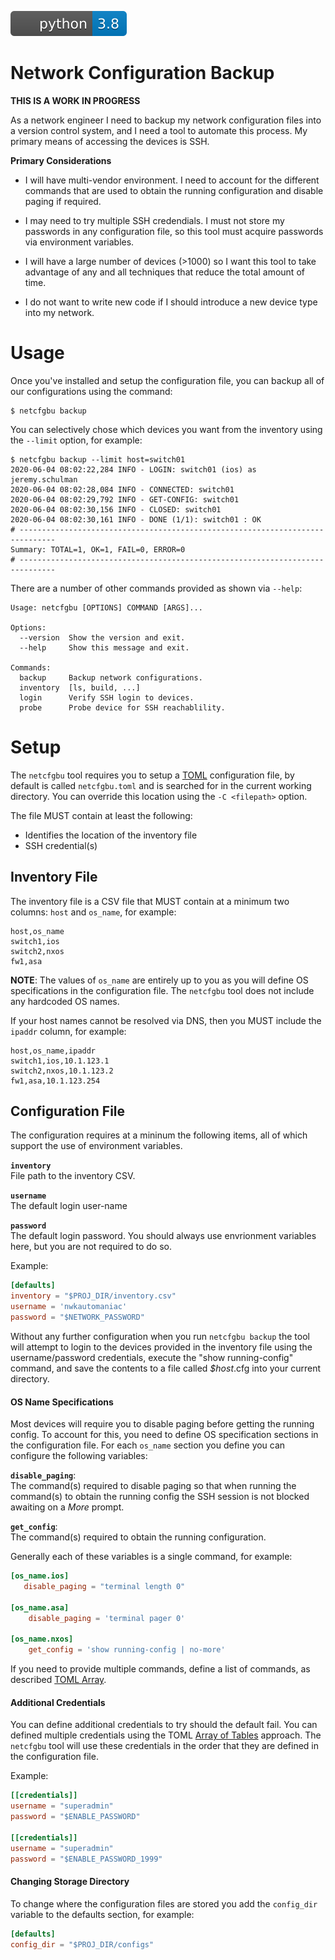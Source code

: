 ![py38](docs/py38.svg)

# Network Configuration Backup

**THIS IS A WORK IN PROGRESS**

As a network engineer I need to backup my network configuration files into a
version control system, and I need a tool to automate this process.  My primary
means of accessing the devices is SSH.

**Primary Considerations**    
* I will have multi-vendor environment. I need to account for the different commands
that are used to obtain the running configuration and disable paging if required.

* I may need to try multiple SSH credendials.  I must not store my passwords in any configuration file,
so this tool must acquire passwords via environment variables.

* I will have a large number of devices (>1000) so I want this tool to take
advantage of any and all techniques that reduce the total amount of time.

* I do not want to write new code if I should introduce a new device type into my network.

# Usage

Once you've installed and setup the configuration file, you can backup all of
our configurations using the command:

```shell script
$ netcfgbu backup
```

You can selectively chose which devices you want from the inventory using the
`--limit` option, for example:

```shell script
$ netcfgbu backup --limit host=switch01
2020-06-04 08:02:22,284 INFO - LOGIN: switch01 (ios) as jeremy.schulman
2020-06-04 08:02:28,084 INFO - CONNECTED: switch01
2020-06-04 08:02:29,792 INFO - GET-CONFIG: switch01
2020-06-04 08:02:30,156 INFO - CLOSED: switch01
2020-06-04 08:02:30,161 INFO - DONE (1/1): switch01 : OK
# ------------------------------------------------------------------------------
Summary: TOTAL=1, OK=1, FAIL=0, ERROR=0
# ------------------------------------------------------------------------------
```

There are a number of other commands provided as shown via `--help`:

```text
Usage: netcfgbu [OPTIONS] COMMAND [ARGS]...

Options:
  --version  Show the version and exit.
  --help     Show this message and exit.

Commands:
  backup     Backup network configurations.
  inventory  [ls, build, ...]
  login      Verify SSH login to devices.
  probe      Probe device for SSH reachablility.
```

# Setup

The `netcfgbu` tool requires you to setup a
[TOML](https://github.com/toml-lang/toml) configuration file, by default is
called `netcfgbu.toml` and is searched for in the current working directory. 
You can override this location using the `-C <filepath>` option.

The file MUST contain at least the following:

  * Identifies the location of the inventory file
  * SSH credential(s)
  
## Inventory File

The inventory file is a CSV file that MUST contain at a minimum two columns: `host` and `os_name`, for example:

```csv
host,os_name
switch1,ios
switch2,nxos
fw1,asa
``` 

**NOTE**:  The values of `os_name` are entirely up to you as you will define OS
           specifications in the configuration file.  The `netcfgbu` tool does
           not include any hardcoded OS names.

If your host names cannot be resolved via DNS, then you MUST include the `ipaddr` column, for example:

```csv
host,os_name,ipaddr
switch1,ios,10.1.123.1
switch2,nxos,10.1.123.2
fw1,asa,10.1.123.254
``` 

## Configuration File

The configuration requires at a mininum the following items, all of which support the use
of environment variables.

**`inventory`**<br/>
File path to the inventory CSV. 

**`username`**<br/>
The default login user-name

**`password`**<br/>
The default login password.  You should always use envrionment variables here,
but you are not required to do so.

Example:
```toml
[defaults]
inventory = "$PROJ_DIR/inventory.csv"
username = 'nwkautomaniac'
password = "$NETWORK_PASSWORD"
```

Without any further configuration when you run `netcfgbu backup` the tool will
attempt to login to the devices provided in the inventory file using the
username/password credentials, execute the "show running-config" command, and
save the contents to a file called _$host_.cfg into your current directory.

#### OS Name Specifications
Most devices will require you to disable paging before getting the running
config.  To account for this, you need to define OS specification sections in
the configuration file.  For each `os_name` section you define you can configure
the following variables:  

**`disable_paging`**:<br/>
The command(s) required to disable paging so that when running the command(s) to
obtain the running config the SSH session is not blocked awaiting on a _More_ prompt.

**`get_config`**:<br/>
The command(s) required to obtain the running configuration.

Generally each of these variables is a single command, for example:

```toml
[os_name.ios]
   disable_paging = "terminal length 0"

[os_name.asa]
    disable_paging = 'terminal pager 0'

[os_name.nxos]
    get_config = 'show running-config | no-more'
```

If you need to provide multiple commands, define a list of commands, as described
[TOML Array](https://github.com/toml-lang/toml#user-content-array).

#### Additional Credentials

You can define additional credentials to try should the default fail.  You can
defined multiple credentials using the TOML [Array of
Tables](https://github.com/toml-lang/toml#user-content-array-of-tables)
approach.  The `netcfgbu` tool will use these credentials in the order that they 
are defined in the configuration file.

Example:
```toml
[[credentials]]
username = "superadmin"
password = "$ENABLE_PASSWORD"

[[credentials]]
username = "superadmin"
password = "$ENABLE_PASSWORD_1999"
```

#### Changing Storage Directory
To change where the configuration files are stored you add the `config_dir`
variable to the defaults section, for example:

```toml
[defaults]
config_dir = "$PROJ_DIR/configs"
```
